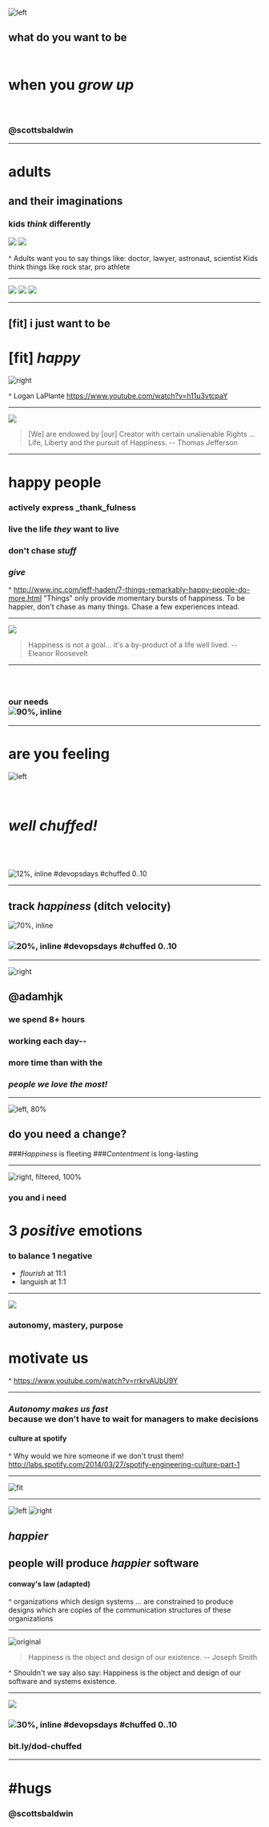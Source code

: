![left](./img/joe_and_me.jpg)

## what do you want to be<br/><br/>


# when you _grow up_

### <br/><br/>@scottsbaldwin

---

# adults 
## and their imaginations

### **kids _think_ differently**

![](./img/lincoln.jpg)
![](./img/astronaut.jpg)

^ Adults want you to say things like: doctor, lawyer, astronaut, scientist
Kids think things like rock star, pro athlete

---

![](./img/jaco.jpg)
![](./img/jordan.jpg)
![](./img/dad_and_me.jpg)

---

## [fit] i just want to be
# [fit] _happy_

![right](./img/logan_laplante.png)

^ Logan LaPlante
https://www.youtube.com/watch?v=h11u3vtcpaY

---

![](./img/jefferson.jpg)

> [We] are endowed by [our] Creator with certain unalienable Rights ... Life, Liberty and the pursuit of Happiness.
-- Thomas Jefferson

---

# happy people

<!--
+ make good friends
+ actively pursue goals
+ do what you excel at as often as you can
-->

### actively express _thank_fulness
### live the life _they_ want to live
### don't chase _stuff_
### _give_

^ http://www.inc.com/jeff-haden/7-things-remarkably-happy-people-do-more.html
"Things" only provide momentary bursts of happiness. To be happier, don't chase as many things. Chase a few experiences intead.

---

![](./img/eleanor_roosevelt.jpg)

> Happiness is not a goal...
> it's a by-product of a life well lived.
-- Eleanor Roosevelt

---

### <br/><br/>our needs<br/> ![90%, inline](./img/maslow.png)

---

# are you feeling

![left](./img/chuffed_cat.jpg)

# <br/>_well chuffed!_

<br/><br/><br/>![12%, inline](./img/twitter.png) #devopsdays #chuffed 0..10

---

## track _happiness_ (ditch velocity)

![70%, inline](./img/hangout_happiness.png)

### ![20%, inline](./img/twitter.png) #devopsdays #chuffed 0..10

---

![right](./img/adamhjk.jpg)
## @adamhjk

### we spend 8+ hours
### working each day--
### more time than with the 
### _**people we love the most!**_

---

![left, 80%](./img/change_triangle.png)
## do you need a change?

###_Happiness_ is fleeting
###_Contentment_ is long-lasting

---

![right, filtered, 100%](./img/scale.png)

### you and i need

# **3 _positive_ emotions**

### to balance **1** negative

- _flourish_ at 11:1
- languish at 1:1

---


![](./img/mastery.jpg)
### autonomy, mastery, purpose

# motivate us

^
https://www.youtube.com/watch?v=rrkrvAUbU9Y

---

###  _Autonomy makes us fast_<br/>because we don't have to wait for managers to make decisions

#### culture at spotify

^
Why would we hire someone if we don't trust them!
http://labs.spotify.com/2014/03/27/spotify-engineering-culture-part-1

---

![fit](./img/alignment.png)

---

![left](./img/silos.jpg)
![right](./img/happy_team.jpg)

## **_happier_**
## people will produce _happier_ software
#### conway's law (adapted)

^ organizations which design systems ... are constrained to produce designs which are copies of the communication structures of these organizations

---

![original](./img/milky_way.jpg)

> Happiness is the 
> object and design of our existence.
-- Joseph Smith

^
Shouldn't we say also say: Happiness is the object and design of our software and systems existence.

---

![](./img/eleven.jpg)

### ![30%, inline](./img/twitter.png) #devopsdays #chuffed 0..10

### bit.ly/dod-chuffed

---

# #hugs
### @scottsbaldwin
